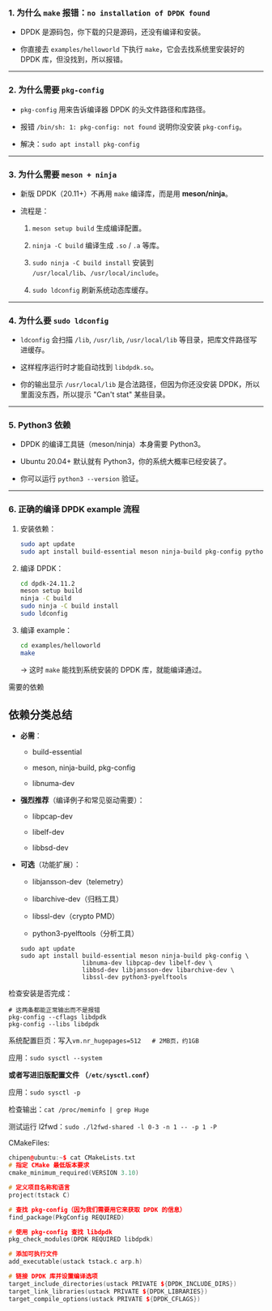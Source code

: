 ### 1. **为什么 `make` 报错：`no installation of DPDK found`**

- DPDK 是源码包，你下载的只是源码，还没有编译和安装。

- 你直接去 `examples/helloworld` 下执行 `make`，它会去找系统里安装好的 DPDK 库，但没找到，所以报错。

---

### 2. **为什么需要 `pkg-config`**

- `pkg-config` 用来告诉编译器 DPDK 的头文件路径和库路径。

- 报错 `/bin/sh: 1: pkg-config: not found` 说明你没安装 `pkg-config`。

- 解决：`sudo apt install pkg-config`

---

### 3. **为什么需要 `meson + ninja`**

- 新版 DPDK（20.11+）不再用 `make` 编译库，而是用 **meson/ninja**。

- 流程是：
  
  1. `meson setup build` 生成编译配置。
  
  2. `ninja -C build` 编译生成 `.so` / `.a` 等库。
  
  3. `sudo ninja -C build install` 安装到 `/usr/local/lib`、`/usr/local/include`。
  
  4. `sudo ldconfig` 刷新系统动态库缓存。

---

### 4. **为什么要 `sudo ldconfig`**

- `ldconfig` 会扫描 `/lib`, `/usr/lib`, `/usr/local/lib` 等目录，把库文件路径写进缓存。

- 这样程序运行时才能自动找到 `libdpdk.so`。

- 你的输出显示 `/usr/local/lib` 是合法路径，但因为你还没安装 DPDK，所以里面没东西，所以提示 "Can't stat" 某些目录。

---

### 5. **Python3 依赖**

- DPDK 的编译工具链（meson/ninja）本身需要 Python3。

- Ubuntu 20.04+ 默认就有 Python3，你的系统大概率已经安装了。

- 你可以运行 `python3 --version` 验证。

---

### 6. **正确的编译 DPDK example 流程**

1. 安装依赖：
   
   ```bash
   sudo apt update
   sudo apt install build-essential meson ninja-build pkg-config python3
   ```

2. 编译 DPDK：
   
   ```bash
   cd dpdk-24.11.2
   meson setup build
   ninja -C build
   sudo ninja -C build install
   sudo ldconfig
   ```

3. 编译 example：
   
   ```bash
   cd examples/helloworld
   make
   ```
   
   → 这时 `make` 能找到系统安装的 DPDK 库，就能编译通过。





需要的依赖

## 依赖分类总结

- **必需**：
  
  - build-essential
  
  - meson, ninja-build, pkg-config
  
  - libnuma-dev

- **强烈推荐**（编译例子和常见驱动需要）：
  
  - libpcap-dev
  
  - libelf-dev
  
  - libbsd-dev

- **可选**（功能扩展）：
  
  - libjansson-dev（telemetry）
  
  - libarchive-dev（归档工具）
  
  - libssl-dev（crypto PMD）
  
  - python3-pyelftools（分析工具）
  
  ```shell
  sudo apt update
  sudo apt install build-essential meson ninja-build pkg-config \
                   libnuma-dev libpcap-dev libelf-dev \
                   libbsd-dev libjansson-dev libarchive-dev \
                   libssl-dev python3-pyelftools
  ```

检查安装是否完成：

```shell
# 这两条都能正常输出而不是报错
pkg-config --cflags libdpdk
pkg-config --libs libdpdk
```



系统配置巨页：写入`vm.nr_hugepages=512   # 2MB页，约1GB`

应用：`sudo sysctl --system`

**或者写进旧版配置文件 （`/etc/sysctl.conf`）**

应用：`sudo sysctl -p`



检查输出：`cat /proc/meminfo | grep Huge`



测试运行 l2fwd：`sudo ./l2fwd-shared -l 0-3 -n 1 -- -p 1 -P`



CMakeFiles:

```cpp
chipen@ubuntu:~$ cat CMakeLists.txt
# 指定 CMake 最低版本要求
cmake_minimum_required(VERSION 3.10)

# 定义项目名称和语言
project(tstack C)

# 查找 pkg-config（因为我们需要用它来获取 DPDK 的信息）
find_package(PkgConfig REQUIRED)

# 使用 pkg-config 查找 libdpdk
pkg_check_modules(DPDK REQUIRED libdpdk)

# 添加可执行文件
add_executable(ustack tstack.c arp.h)

# 链接 DPDK 库并设置编译选项
target_include_directories(ustack PRIVATE ${DPDK_INCLUDE_DIRS})
target_link_libraries(ustack PRIVATE ${DPDK_LIBRARIES})
target_compile_options(ustack PRIVATE ${DPDK_CFLAGS})
```
